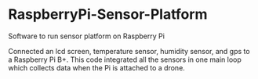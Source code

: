 # RaspberryPi-Sensor-Platform
Software to run sensor platform on Raspberry Pi

Connected an lcd screen, temperature sensor, humidity sensor, and gps to a Raspberry Pi B+.
This code integrated all the sensors in one main loop which collects data when the Pi is
attached to a drone.
